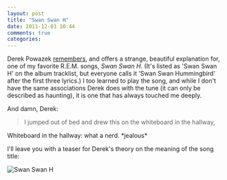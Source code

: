 ```yaml
---
layout: post
title: "Swan Swan H"
date: 2011-12-03 10:44
comments: true
categories: 
---
```


Derek Powazek [remembers](http://powazek.com/posts/2981), and offers a strange, beautiful explanation for, one of my favorite R.E.M. songs, _Swan Swan H_. (It's listed as 'Swan Swan H' on the album tracklist, but everyone calls it 'Swan Swan Hummingbird' after the first three lyrics.) I too learned to play the song, and while I don't have the same associations Derek does with the tune (it can only be described as haunting), it is one that has always touched me deeply.

And damn, Derek:

>I jumped out of bed and drew this on the whiteboard in the hallway,

Whiteboard in the hallway: what a nerd. \*jealous\*

I'll leave you with a teaser for Derek's theory on the meaning of the song title:

![Swan Swan H](http://static.monkinetic.com/images/swan_swan_h-20111203-105947.png)
